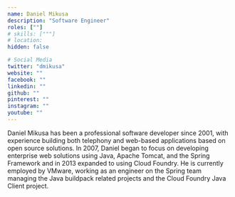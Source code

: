 ```yaml
---
name: Daniel Mikusa
description: "Software Engineer"
roles: [""]
# skills: ["""]
# location: 
hidden: false

# Social Media 
twitter: "dmikusa"
website: ""
facebook: ""
linkedin: ""
github: ""
pinterest: ""
instagram: ""
youtube: ""
---
```


Daniel Mikusa has been a professional software developer since 2001, with experience building both telephony and web-based applications based on open source solutions. In 2007, Daniel began to focus on developing enterprise web solutions using Java, Apache Tomcat, and the Spring Framework and in 2013 expanded to using Cloud Foundry. He is currently employed by VMware, working as an engineer on the Spring team managing the Java buildpack related projects and the Cloud Foundry Java Client project.

<!--more-->
